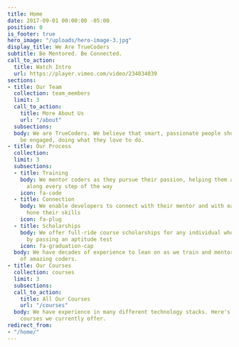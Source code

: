 ```yaml
---
title: Home
date: 2017-09-01 00:00:00 -05:00
position: 0
is_footer: true
hero_image: "/uploads/hero-image-3.jpg"
display_title: We Are TrueCoders
subtitle: Be Mentored. Be Connected.
call_to_action:
  title: Watch Intro
  url: https://player.vimeo.com/video/234034039
sections:
- title: Our Team
  collection: team_members
  limit: 3
  call_to_action:
    title: More About Us
    url: "/about"
  subsections: 
  body: We are TrueCoders. We believe that smart, passionate people should always
    be engaged, doing what they love to do.
- title: Our Process
  collection: 
  limit: 3
  subsections:
  - title: Training
    body: We mentor coders as they pursue their passion, helping them achieve success
      along every step of the way
    icon: fa-code
  - title: Connection
    body: We enable developers to connect with their mentor and with each other to
      hone their skills
    icon: fa-plug
  - title: Scholarships
    body: We offer full-ride course scholarships for any individual who qualifies
      by passing an aptitude test
    icon: fa-graduation-cap
  body: We have decades of experience to lean on as we train and mentor the next generation
    of amazing coders.
- title: Our Courses
  collection: courses
  limit: 3
  subsections: 
  call_to_action:
    title: All Our Courses
    url: "/courses"
  body: We have experience in many different technology stacks. Here's some of the
    courses we currently offer.
redirect_from:
- "/home/"
---
```

